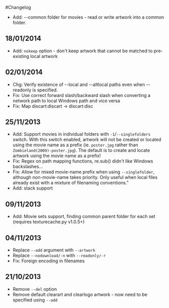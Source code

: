
#Changelog

* Add: --common folder for movies - read or write artwork into a common folder.

## 18/01/2014
* Add: `nokeep` option - don't keep artwork that cannot be matched to pre-existing local artwork

## 02/01/2014
* Chg: Verify existence of --local and --altlocal paths even when --readonly is specified.
* Fix: Use correct forward slash/backward slash when converting a network path to local Windows path and vice versa
* Fix: Map discart:discart -> discart:disc

## 25/11/2013
* Add: Support movies in individual folders with `-1`/`--singlefolders` switch. With this switch enabled, artwork will not be created or located using the movie name as a prefix (ie. `poster.jpg` rather than `Zombieland(2009)-poster.jpg`). The default is to create and locate artwork using the movie name as a prefix!
* Fix: Regex on path mapping functions, re.sub() didn't like Windows backslashes...
* Fix: Allow for mixed movie-name prefix when using `--singlefolder`, although non-movie-name takes priority. Only useful when local files already exist with a mixture of filenaming conventions."
* Add: stack support

## 09/11/2013
* Add: Movie sets support, finding common parent folder for each set (requires texturecache.py v1.0.5+)

## 04/11/2013
* Replace `--add` argument with `--artwork`
* Replace `--nodownload/-n` with `--readonly/-r`
* Fix: Foreign encoding in filenames

## 21/10/2013
* Remove `--del` option
* Remove default clearart and clearlogo artwork - now need to be specified using `--add`
